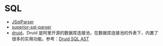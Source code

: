 # SQL

* [JSqlParser](https://github.com/JSQLParser/JSqlParser)
* [superior-sql-parser](https://github.com/melin/superior-sql-parser)
* [druid](https://github.com/alibaba/druid)。Druid 是阿里开源的数据库连接池，在数据库连接池的外表下，内置了很多的实用功能。参考：[Druid SQL AST](https://github.com/alibaba/druid/wiki/Druid_SQL_AST#1-%E4%BB%80%E4%B9%88%E6%98%AFast)